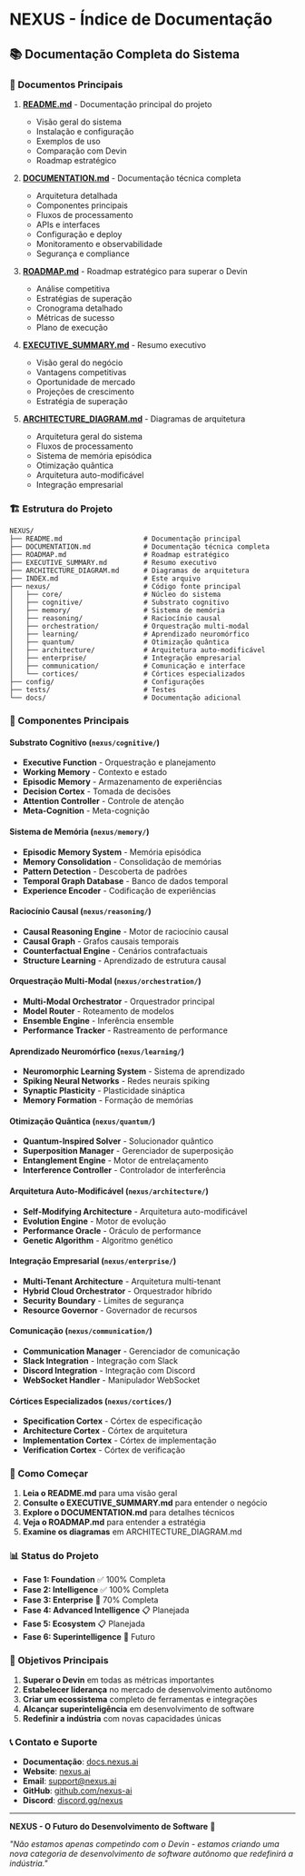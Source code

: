 # NEXUS - Índice de Documentação

## 📚 Documentação Completa do Sistema

### 🎯 Documentos Principais

1. **[README.md](README.md)** - Documentação principal do projeto
   - Visão geral do sistema
   - Instalação e configuração
   - Exemplos de uso
   - Comparação com Devin
   - Roadmap estratégico

2. **[DOCUMENTATION.md](DOCUMENTATION.md)** - Documentação técnica completa
   - Arquitetura detalhada
   - Componentes principais
   - Fluxos de processamento
   - APIs e interfaces
   - Configuração e deploy
   - Monitoramento e observabilidade
   - Segurança e compliance

3. **[ROADMAP.md](ROADMAP.md)** - Roadmap estratégico para superar o Devin
   - Análise competitiva
   - Estratégias de superação
   - Cronograma detalhado
   - Métricas de sucesso
   - Plano de execução

4. **[EXECUTIVE_SUMMARY.md](EXECUTIVE_SUMMARY.md)** - Resumo executivo
   - Visão geral do negócio
   - Vantagens competitivas
   - Oportunidade de mercado
   - Projeções de crescimento
   - Estratégia de superação

5. **[ARCHITECTURE_DIAGRAM.md](ARCHITECTURE_DIAGRAM.md)** - Diagramas de arquitetura
   - Arquitetura geral do sistema
   - Fluxos de processamento
   - Sistema de memória episódica
   - Otimização quântica
   - Arquitetura auto-modificável
   - Integração empresarial

### 🏗️ Estrutura do Projeto

```
NEXUS/
├── README.md                    # Documentação principal
├── DOCUMENTATION.md             # Documentação técnica completa
├── ROADMAP.md                   # Roadmap estratégico
├── EXECUTIVE_SUMMARY.md         # Resumo executivo
├── ARCHITECTURE_DIAGRAM.md      # Diagramas de arquitetura
├── INDEX.md                     # Este arquivo
├── nexus/                       # Código fonte principal
│   ├── core/                    # Núcleo do sistema
│   ├── cognitive/               # Substrato cognitivo
│   ├── memory/                  # Sistema de memória
│   ├── reasoning/               # Raciocínio causal
│   ├── orchestration/           # Orquestração multi-modal
│   ├── learning/                # Aprendizado neuromórfico
│   ├── quantum/                 # Otimização quântica
│   ├── architecture/            # Arquitetura auto-modificável
│   ├── enterprise/              # Integração empresarial
│   ├── communication/           # Comunicação e interface
│   └── cortices/                # Córtices especializados
├── config/                      # Configurações
├── tests/                       # Testes
└── docs/                        # Documentação adicional
```

### 🧠 Componentes Principais

#### **Substrato Cognitivo** (`nexus/cognitive/`)
- **Executive Function** - Orquestração e planejamento
- **Working Memory** - Contexto e estado
- **Episodic Memory** - Armazenamento de experiências
- **Decision Cortex** - Tomada de decisões
- **Attention Controller** - Controle de atenção
- **Meta-Cognition** - Meta-cognição

#### **Sistema de Memória** (`nexus/memory/`)
- **Episodic Memory System** - Memória episódica
- **Memory Consolidation** - Consolidação de memórias
- **Pattern Detection** - Descoberta de padrões
- **Temporal Graph Database** - Banco de dados temporal
- **Experience Encoder** - Codificação de experiências

#### **Raciocínio Causal** (`nexus/reasoning/`)
- **Causal Reasoning Engine** - Motor de raciocínio causal
- **Causal Graph** - Grafos causais temporais
- **Counterfactual Engine** - Cenários contrafactuais
- **Structure Learning** - Aprendizado de estrutura causal

#### **Orquestração Multi-Modal** (`nexus/orchestration/`)
- **Multi-Modal Orchestrator** - Orquestrador principal
- **Model Router** - Roteamento de modelos
- **Ensemble Engine** - Inferência ensemble
- **Performance Tracker** - Rastreamento de performance

#### **Aprendizado Neuromórfico** (`nexus/learning/`)
- **Neuromorphic Learning System** - Sistema de aprendizado
- **Spiking Neural Networks** - Redes neurais spiking
- **Synaptic Plasticity** - Plasticidade sináptica
- **Memory Formation** - Formação de memórias

#### **Otimização Quântica** (`nexus/quantum/`)
- **Quantum-Inspired Solver** - Solucionador quântico
- **Superposition Manager** - Gerenciador de superposição
- **Entanglement Engine** - Motor de entrelaçamento
- **Interference Controller** - Controlador de interferência

#### **Arquitetura Auto-Modificável** (`nexus/architecture/`)
- **Self-Modifying Architecture** - Arquitetura auto-modificável
- **Evolution Engine** - Motor de evolução
- **Performance Oracle** - Oráculo de performance
- **Genetic Algorithm** - Algoritmo genético

#### **Integração Empresarial** (`nexus/enterprise/`)
- **Multi-Tenant Architecture** - Arquitetura multi-tenant
- **Hybrid Cloud Orchestrator** - Orquestrador híbrido
- **Security Boundary** - Limites de segurança
- **Resource Governor** - Governador de recursos

#### **Comunicação** (`nexus/communication/`)
- **Communication Manager** - Gerenciador de comunicação
- **Slack Integration** - Integração com Slack
- **Discord Integration** - Integração com Discord
- **WebSocket Handler** - Manipulador WebSocket

#### **Córtices Especializados** (`nexus/cortices/`)
- **Specification Cortex** - Córtex de especificação
- **Architecture Cortex** - Córtex de arquitetura
- **Implementation Cortex** - Córtex de implementação
- **Verification Cortex** - Córtex de verificação

### 🚀 Como Começar

1. **Leia o README.md** para uma visão geral
2. **Consulte o EXECUTIVE_SUMMARY.md** para entender o negócio
3. **Explore o DOCUMENTATION.md** para detalhes técnicos
4. **Veja o ROADMAP.md** para entender a estratégia
5. **Examine os diagramas** em ARCHITECTURE_DIAGRAM.md

### 📊 Status do Projeto

- **Fase 1: Foundation** ✅ 100% Completa
- **Fase 2: Intelligence** ✅ 100% Completa  
- **Fase 3: Enterprise** 🔄 70% Completa
- **Fase 4: Advanced Intelligence** 📋 Planejada
- **Fase 5: Ecosystem** 📋 Planejada
- **Fase 6: Superintelligence** 🚀 Futuro

### 🎯 Objetivos Principais

1. **Superar o Devin** em todas as métricas importantes
2. **Estabelecer liderança** no mercado de desenvolvimento autônomo
3. **Criar um ecossistema** completo de ferramentas e integrações
4. **Alcançar superinteligência** em desenvolvimento de software
5. **Redefinir a indústria** com novas capacidades únicas

### 📞 Contato e Suporte

- **Documentação**: [docs.nexus.ai](https://docs.nexus.ai)
- **Website**: [nexus.ai](https://nexus.ai)
- **Email**: support@nexus.ai
- **GitHub**: [github.com/nexus-ai](https://github.com/nexus-ai)
- **Discord**: [discord.gg/nexus](https://discord.gg/nexus)

---

**NEXUS - O Futuro do Desenvolvimento de Software** 🚀

*"Não estamos apenas competindo com o Devin - estamos criando uma nova categoria de desenvolvimento de software autônomo que redefinirá a indústria."*
